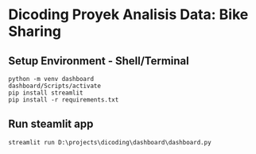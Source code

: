 # Dicoding Proyek Analisis Data: Bike Sharing
## Setup Environment - Shell/Terminal
```
python -m venv dashboard
dashboard/Scripts/activate
pip install streamlit
pip install -r requirements.txt
```
## Run steamlit app
```
streamlit run D:\projects\dicoding\dashboard\dashboard.py
```
